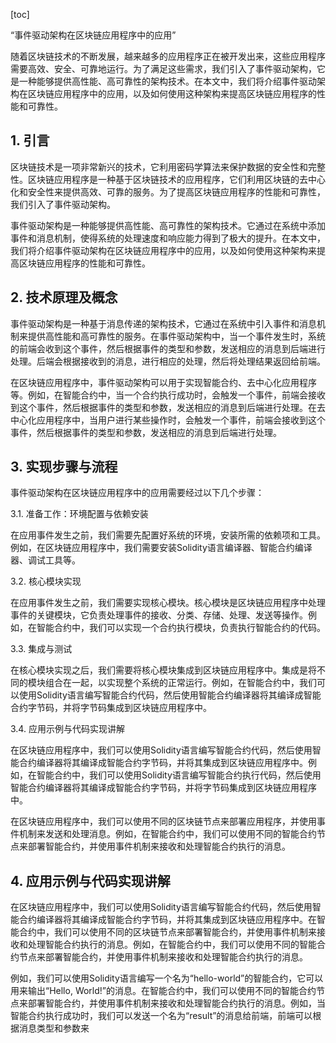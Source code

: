
[toc]                    
                
                
“事件驱动架构在区块链应用程序中的应用”

随着区块链技术的不断发展，越来越多的应用程序正在被开发出来，这些应用程序需要高效、安全、可靠地运行。为了满足这些需求，我们引入了事件驱动架构，它是一种能够提供高性能、高可靠性的架构技术。在本文中，我们将介绍事件驱动架构在区块链应用程序中的应用，以及如何使用这种架构来提高区块链应用程序的性能和可靠性。

## 1. 引言

区块链技术是一项非常新兴的技术，它利用密码学算法来保护数据的安全性和完整性。区块链应用程序是一种基于区块链技术的应用程序，它们利用区块链的去中心化和安全性来提供高效、可靠的服务。为了提高区块链应用程序的性能和可靠性，我们引入了事件驱动架构。

事件驱动架构是一种能够提供高性能、高可靠性的架构技术。它通过在系统中添加事件和消息机制，使得系统的处理速度和响应能力得到了极大的提升。在本文中，我们将介绍事件驱动架构在区块链应用程序中的应用，以及如何使用这种架构来提高区块链应用程序的性能和可靠性。

## 2. 技术原理及概念

事件驱动架构是一种基于消息传递的架构技术，它通过在系统中引入事件和消息机制来提供高性能和高可靠性的服务。在事件驱动架构中，当一个事件发生时，系统的前端会收到这个事件，然后根据事件的类型和参数，发送相应的消息到后端进行处理。后端会根据接收到的消息，进行相应的处理，然后将处理结果返回给前端。

在区块链应用程序中，事件驱动架构可以用于实现智能合约、去中心化应用程序等。例如，在智能合约中，当一个合约执行成功时，会触发一个事件，前端会接收到这个事件，然后根据事件的类型和参数，发送相应的消息到后端进行处理。在去中心化应用程序中，当用户进行某些操作时，会触发一个事件，前端会接收到这个事件，然后根据事件的类型和参数，发送相应的消息到后端进行处理。

## 3. 实现步骤与流程

事件驱动架构在区块链应用程序中的应用需要经过以下几个步骤：

3.1. 准备工作：环境配置与依赖安装

在应用事件发生之前，我们需要先配置好系统的环境，安装所需的依赖项和工具。例如，在区块链应用程序中，我们需要安装Solidity语言编译器、智能合约编译器、调试工具等。

3.2. 核心模块实现

在应用事件发生之前，我们需要实现核心模块。核心模块是区块链应用程序中处理事件的关键模块，它负责处理事件的接收、分类、存储、处理、发送等操作。例如，在智能合约中，我们可以实现一个合约执行模块，负责执行智能合约的代码。

3.3. 集成与测试

在核心模块实现之后，我们需要将核心模块集成到区块链应用程序中。集成是将不同的模块组合在一起，以实现整个系统的正常运行。例如，在智能合约中，我们可以使用Solidity语言编写智能合约代码，然后使用智能合约编译器将其编译成智能合约字节码，并将字节码集成到区块链应用程序中。

3.4. 应用示例与代码实现讲解

在区块链应用程序中，我们可以使用Solidity语言编写智能合约代码，然后使用智能合约编译器将其编译成智能合约字节码，并将其集成到区块链应用程序中。例如，在智能合约中，我们可以使用Solidity语言编写智能合约执行代码，然后使用智能合约编译器将其编译成智能合约字节码，并将字节码集成到区块链应用程序中。

在区块链应用程序中，我们可以使用不同的区块链节点来部署应用程序，并使用事件机制来发送和处理消息。例如，在智能合约中，我们可以使用不同的智能合约节点来部署智能合约，并使用事件机制来接收和处理智能合约执行的消息。

## 4. 应用示例与代码实现讲解

在区块链应用程序中，我们可以使用Solidity语言编写智能合约代码，然后使用智能合约编译器将其编译成智能合约字节码，并将其集成到区块链应用程序中。在智能合约中，我们可以使用不同的区块链节点来部署智能合约，并使用事件机制来接收和处理智能合约执行的消息。例如，在智能合约中，我们可以使用不同的智能合约节点来部署智能合约，并使用事件机制来接收和处理智能合约执行的消息。

例如，我们可以使用Solidity语言编写一个名为“hello-world”的智能合约，它可以用来输出“Hello, World!”的消息。在智能合约中，我们可以使用不同的智能合约节点来部署智能合约，并使用事件机制来接收和处理智能合约执行的消息。例如，当智能合约执行成功时，我们可以发送一个名为“result”的消息给前端，前端可以根据消息类型和参数来

